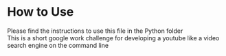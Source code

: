 # How to Use
Please find the instructions to use this file in the Python folder <br/>
This is a short google work challenge for developing a youtube like a video search engine on the command line
